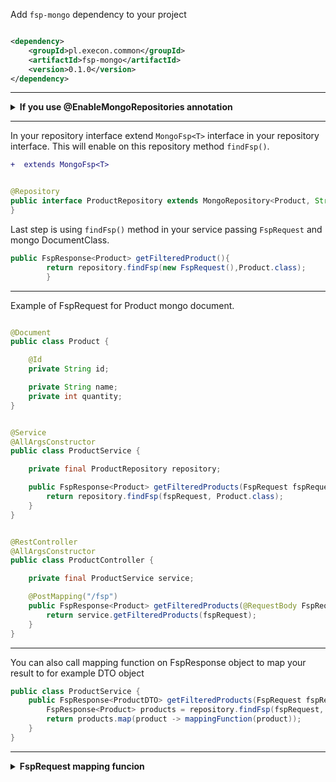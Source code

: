 Add `fsp-mongo` dependency to your project

```xml

<dependency>
    <groupId>pl.execon.common</groupId>
    <artifactId>fsp-mongo</artifactId>
    <version>0.1.0</version>
</dependency>
```

---

<details>
<summary><b>If you use @EnableMongoRepositories annotation</b></summary>

[`@EnableMongoRepositories`](https://docs.spring.io/spring-data/mongodb/docs/current/api/org/springframework/data/mongodb/repository/config/EnableMongoRepositories.html) &larr; spring docs


Add `"pl.execon.fsp.*"` to `basePackages`

```diff
    @EnableMongoRepositories(basePackages = {
        "your.repository.path",
+        "pl.execon.fsp.*"
    })
```

</details>

---

In your repository interface extend `MongoFsp<T>` interface in your repository interface. This will enable on this
repository method `findFsp()`.

```diff
+  extends MongoFsp<T>
```

```java

@Repository
public interface ProductRepository extends MongoRepository<Product, String>, MongoFsp<Product> {
}
```

Last step is using `findFsp()` method in your service passing `FspRequest` and mongo DocumentClass.

```java
public FspResponse<Product> getFilteredProduct(){
        return repository.findFsp(new FspRequest(),Product.class);
        }
```

---
Example of FspRequest for Product mongo document.

```java

@Document
public class Product {

    @Id
    private String id;

    private String name;
    private int quantity;
}    
```

```java

@Service
@AllArgsConstructor
public class ProductService {

    private final ProductRepository repository;

    public FspResponse<Product> getFilteredProducts(FspRequest fspRequest) {
        return repository.findFsp(fspRequest, Product.class);
    }
}
```

```java

@RestController
@AllArgsConstructor
public class ProductController {

    private final ProductService service;

    @PostMapping("/fsp")
    public FspResponse<Product> getFilteredProducts(@RequestBody FspRequest fspRequest) {
        return service.getFilteredProducts(fspRequest);
    }
}
```

---
You can also call mapping function on FspResponse object to map your result to for example DTO object

```java
public class ProductService {
    public FspResponse<ProductDTO> getFilteredProducts(FspRequest fspRequest) {
        FspResponse<Product> products = repository.findFsp(fspRequest, Product.class);
        return products.map(product -> mappingFunction(product));
    }
}
```

---

<details>
<summary><b>FspRequest mapping funcion</b></summary>

You can also call mapping function on FspResponse object to map your result to for example DTO object

```java
public class ProductService {
    public FspResponse<ProductDTO> getFilteredProducts(FspRequest fspRequest) {
        FspResponse<Product> products = repository.findFsp(fspRequest, Product.class);
        return products.map(product -> mappingFunction(product));
    }
}
```

</details>
